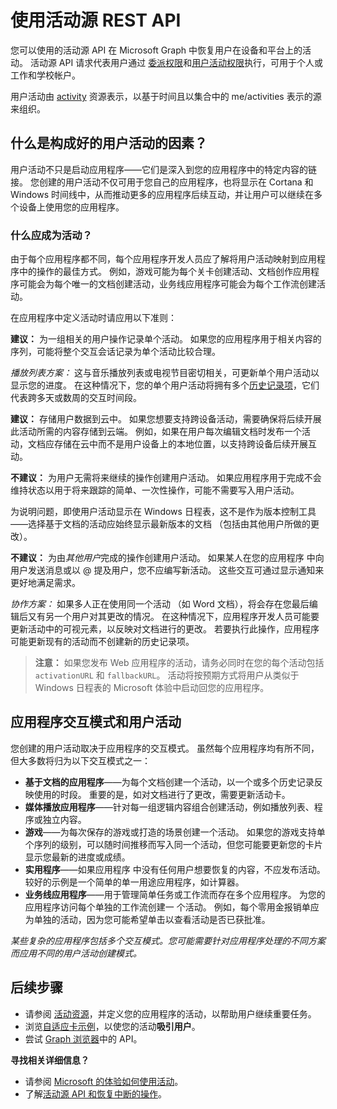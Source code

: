 # <a name="use-the-activity-feed-rest-api"></a>使用活动源 REST API

您可以使用的活动源 API 在 Microsoft Graph 中恢复用户在设备和平台上的活动。 活动源 API 请求代表用户通过 [委派权限](../../../concepts/permissions_reference.md#delegated-permissions-application-permissions-and-effective-permissions)和[用户活动权限](../../../concepts/permissions_reference.md)执行，可用于个人或工作和学校帐户。 

用户活动由 [activity](https://developer.microsoft.com/en-us/graph/docs/api-reference/v1.0/resources/projectrome_activity) 资源表示，以基于时间且以集合中的 me/activities 表示的源来组织。 
<!-- Add missing content.
Each activity represents a unique... 
-->
## <a name="what-makes-a-great-user-activity"></a>什么是构成好的用户活动的因素？

用户活动不只是启动应用程序——它们是深入到您的应用程序中的特定内容的链接。 您创建的用户活动不仅可用于您自己的应用程序，也将显示在 Cortana 和 Windows 时间线中，从而推动更多的应用程序后续互动，并让用户可以继续在多个设备上使用您的应用程序。  

### <a name="what-should-become-an-activity"></a>什么应成为活动？ 

由于每个应用程序都不同，每个应用程序开发人员应了解将用户活动映射到应用程序中的操作的最佳方式。 例如，游戏可能为每个关卡创建活动、文档创作应用程序可能会为每个唯一的文档创建活动，业务线应用程序可能会为每个工作流创建活动。 

在应用程序中定义活动时请应用以下准则：

**建议：** 为一组相关的用户操作记录单个活动。 如果您的应用程序用于相关内容的序列，可能将整个交互会话记录为单个活动比较合理。  

*播放列表方案：* 这与音乐播放列表或电视节目密切相关，可更新单个用户活动以显示您的进度。 在这种情况下，您的单个用户活动将拥有多个[历史记录项](https://developer.microsoft.com/en-us/graph/docs/api-reference/v1.0/resources/projectrome_historyitem)，它们代表跨多天或数周的交互时间段。  

**建议：** 存储用户数据到云中。 如果您想要支持跨设备活动，需要确保将后续开展此活动所需的内容存储到云端。 例如，如果在用户每次编辑文档时发布一个活动，文档应存储在云中而不是用户设备上的本地位置，以支持跨设备后续开展互动。  

**不建议：** 为用户无需将来继续的操作创建用户活动。 如果应用程序用于完成不会维持状态以用于将来跟踪的简单、一次性操作，可能不需要写入用户活动。 

为说明问题，即使用户活动显示在 Windows 日程表，这不是作为版本控制工具——选择基于文档的活动应始终显示最新版本的文档 （包括由其他用户所做的更改）。

**不建议：** 为由*其他用户*完成的操作创建用户活动。 如果某人在您的应用程序 中向用户发送消息或以 @ 提及用户，您不应编写新活动。 这些交互可通过显示通知来更好地满足需求。  

*协作方案：* 如果多人正在使用同一个活动 （如 Word 文档），将会存在您最后编辑后又有另一个用户对其更改的情况。 在这种情况下，应用程序开发人员可能要更新活动中的可视元素，以反映对文档进行的更改。 若要执行此操作，应用程序可能更新现有的活动而不创建新的历史记录项。 

>**注意：** 如果您发布 Web 应用程序的活动，请务必同时在您的每个活动包括 `activationURL` 和 `fallbackURL`。 活动将按预期方式将用户从类似于 Windows 日程表的 Microsoft 体验中启动回您的应用程序。 

## <a name="app-interaction-patterns-and-user-activities"></a>应用程序交互模式和用户活动 
您创建的用户活动取决于应用程序的交互模式。 虽然每个应用程序均有所不同，但大多数将归为以下交互模式之一： 

* **基于文档的应用程序**——为每个文档创建一个活动，以一个或多个历史记录反映使用的时段。 重要的是，如对文档进行了更改，需要更新活动卡。 
* **媒体播放应用程序**——针对每一组逻辑内容组合创建活动，例如播放列表、程序或独立内容。 
* **游戏**——为每次保存的游戏或打造的场景创建一个活动。 如果您的游戏支持单个序列的级别，可以随时间推移而写入同一个活动，但您可能要更新您的卡片显示您最新的进度或成绩。 
* **实用程序**——如果应用程序 中没有任何用户想要恢复的内容，不应发布活动。 较好的示例是一个简单的单一用途应用程序，如计算器。 
* **业务线应用程序**——用于管理简单任务或工作流而存在多个应用程序。 为您的应用程序访问每个单独的工作流创建一 个活动。 例如，每个零用金报销单应为单独的活动，因为您可能希望单击以查看活动是否已获批准。

*某些复杂的应用程序包括多个交互模式。您可能需要针对应用程序处理的不同方案而应用不同的用户活动创建模式。*

<!-- Add content or remove H2.
## Common use cases 
-->

## <a name="next-steps"></a>后续步骤

- 请参阅 [活动资源](https://developer.microsoft.com/en-us/graph/docs/api-reference/v1.0/resources/projectrome_activity)，并定义您的应用程序的活动，以帮助用户继续重要任务。
- 浏览[自适应卡示例](http://adaptivecards.io/samples/)，以使您的活动**吸引用户**。  
- 尝试 [Graph 浏览器](https://developer.microsoft.com/en-us/graph/graph-explorer)中的 API。

**寻找相关详细信息？** 
- 请参阅 [Microsoft 的体验如何使用活动](https://channel9.msdn.com/events/Build/2017/B8108)。
- 了解[活动源 API 和恢复中断的操作](https://channel9.msdn.com/Events/Windows/Windows-Developer-Day-Fall-Creators-Update/WinDev011)。

